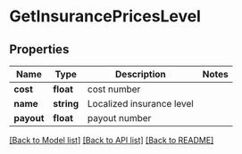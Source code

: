 # GetInsurancePricesLevel

## Properties
Name | Type | Description | Notes
------------ | ------------- | ------------- | -------------
**cost** | **float** | cost number | 
**name** | **string** | Localized insurance level | 
**payout** | **float** | payout number | 

[[Back to Model list]](../README.md#documentation-for-models) [[Back to API list]](../README.md#documentation-for-api-endpoints) [[Back to README]](../README.md)


